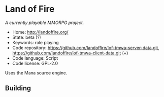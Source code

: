 # Land of Fire

_A currently playable MMORPG project._

- Home: http://landoffire.org/
- State: beta (?)
- Keywords: role playing
- Code repository: https://github.com/landoffire/lof-tmwa-server-data.git, https://github.com/landoffire/lof-tmwa-client-data.git (+)
- Code language: Script
- Code license: GPL-2.0

Uses the Mana source engine.

## Building
